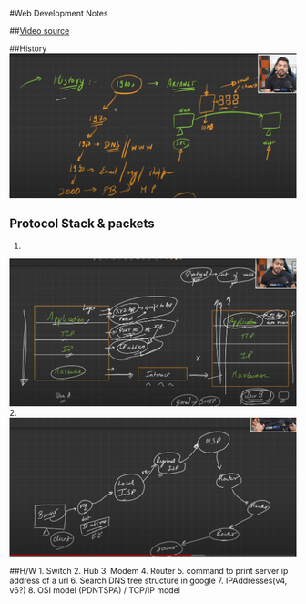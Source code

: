 #Web Development Notes

##[Video source](https://www.youtube.com/watch?v=ofHYRdWQESo)

##History
![history](./images/image00.png)
## Protocol Stack & packets
1. 
![Protocol Stack](./images/image01.png)
2. 
![Packet travel](./images/image02.png)

##H/W
    1. Switch
    2. Hub
    3. Modem
    4. Router
    5. command to print server ip address of a url
    6. Search DNS tree structure in google
    7. IPAddresses(v4, v6?)
    8. OSI model (PDNTSPA) / TCP/IP model